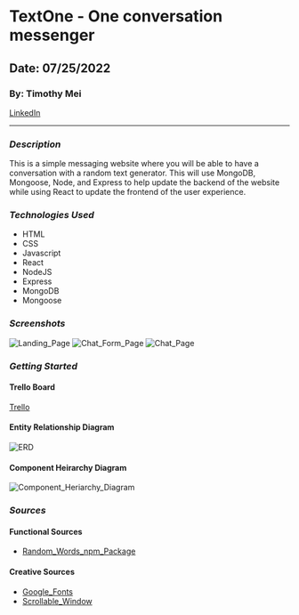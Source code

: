 # TextOne - One conversation messenger

## Date: 07/25/2022

### By: Timothy Mei

[LinkedIn](https://www.linkedin.com/in/timothymei/)

---

### _Description_

This is a simple messaging website where you will be able to have a conversation with a random text generator. This will use MongoDB, Mongoose, Node, and Express to help update the backend of the website while using React to update the frontend of the user experience.

### _Technologies Used_

- HTML
- CSS
- Javascript
- React
- NodeJS
- Express
- MongoDB
- Mongoose

### _Screenshots_

![Landing_Page](https://i.imgur.com/NNxA8Lt.png)
![Chat_Form_Page](https://i.imgur.com/aRUCOkk.png)
![Chat_Page](https://i.imgur.com/jyTOo5b.png)

### _Getting Started_

#### Trello Board

[Trello](https://trello.com/b/Kaags2CK)

#### Entity Relationship Diagram

![ERD](https://i.imgur.com/ctLooZd.png)

#### Component Heirarchy Diagram

![Component_Heriarchy_Diagram](https://i.imgur.com/NYKIZix.png)

### _Sources_

#### Functional Sources

- [Random_Words_npm_Package](https://www.npmjs.com/package/random-words)

#### Creative Sources

- [Google_Fonts](https://fonts.google.com/specimen/Inter?query=inter)
- [Scrollable_Window](https://stackoverflow.com/questions/21998679/css-how-to-make-scrollable-list)
